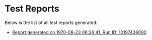 # Test Reports

Below is the list of all test reports generated:

- [Report generated on 1970-08-23 06:26:41, Run ID: 10197436090](./reports/20240801133406-10197436090/index.html)
